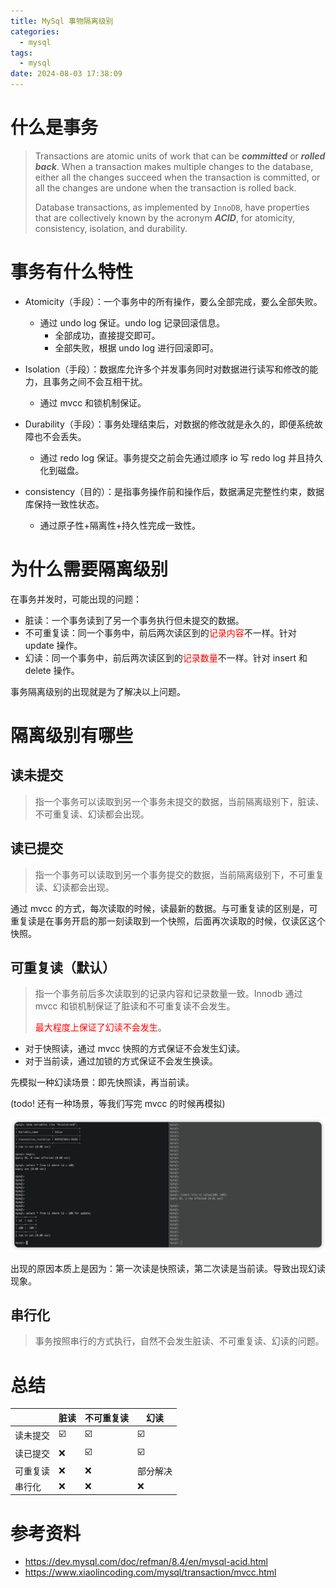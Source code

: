 ```yaml
---
title: MySql 事物隔离级别
categories:
  - mysql
tags:
  - mysql
date: 2024-08-03 17:38:09
---
```

# 什么是事务

> Transactions are atomic units of work that can be ***committed*** or ***rolled back***. When a transaction makes multiple changes to the database, either all the changes succeed when the transaction is committed, or all the changes are undone when the transaction is rolled back.
>
> Database transactions, as implemented by `InnoDB`, have properties that are collectively known by the acronym ***ACID***, for atomicity, consistency, isolation, and durability.



# 事务有什么特性

- Atomicity（手段）：一个事务中的所有操作，要么全部完成，要么全部失败。
  - 通过 undo log 保证。undo log 记录回滚信息。
    - 全部成功，直接提交即可。
    - 全部失败，根据 undo log 进行回滚即可。

- Isolation（手段）：数据库允许多个并发事务同时对数据进行读写和修改的能力，且事务之间不会互相干扰。
  - 通过 mvcc 和锁机制保证。

- Durability（手段）：事务处理结束后，对数据的修改就是永久的，即便系统故障也不会丢失。
  - 通过 redo log 保证。事务提交之前会先通过顺序 io 写 redo log 并且持久化到磁盘。
- consistency（目的）：是指事务操作前和操作后，数据满足完整性约束，数据库保持一致性状态。
  - 通过原子性+隔离性+持久性完成一致性。



# 为什么需要隔离级别

在事务并发时，可能出现的问题：

- 脏读：一个事务读到了另一个事务执行但未提交的数据。
- 不可重复读：同一个事务中，前后两次读区到的<font color = red>记录内容</font>不一样。针对 update 操作。
- 幻读：同一个事务中，前后两次读区到的<font color = red>记录数量</font>不一样。针对 insert 和 delete 操作。

事务隔离级别的出现就是为了解决以上问题。



# 隔离级别有哪些

## 读未提交

> 指一个事务可以读取到另一个事务未提交的数据，当前隔离级别下，脏读、不可重复读、幻读都会出现。

## 读已提交

> 指一个事务可以读取到另一个事务提交的数据，当前隔离级别下，不可重复读、幻读都会出现。

通过 mvcc 的方式，每次读取的时候，读最新的数据。与可重复读的区别是，可重复读是在事务开启的那一刻读取到一个快照，后面再次读取的时候，仅读区这个快照。

## 可重复读（默认）

> 指一个事务前后多次读取到的记录内容和记录数量一致。Innodb 通过 mvcc 和锁机制保证了脏读和不可重复读不会发生。
>
> <font color = red>最大程度上保证了幻读不会发生</font>。

- 对于快照读，通过 mvcc 快照的方式保证不会发生幻读。
- 对于当前读，通过加锁的方式保证不会发生换读。

先模拟一种幻读场景：即先快照读，再当前读。

(todo! 还有一种场景，等我们写完 mvcc 的时候再模拟)

![image-20241211122720960](../../imgs/mysql/image-20241211122720960.png)

出现的原因本质上是因为：第一次读是快照读，第二次读是当前读。导致出现幻读现象。



## 串行化

> 事务按照串行的方式执行，自然不会发生脏读、不可重复读、幻读的问题。



# 总结

|          | 脏读 | 不可重复读 | 幻读     |
| -------- | ---- | ---------- | -------- |
| 读未提交 | ☑️    | ☑️          | ☑️        |
| 读已提交 | ❌    | ☑️          | ☑️        |
| 可重复读 | ❌    | ❌          | 部分解决 |
| 串行化   | ❌    | ❌          | ❌        |

# 参考资料

- https://dev.mysql.com/doc/refman/8.4/en/mysql-acid.html
- https://www.xiaolincoding.com/mysql/transaction/mvcc.html